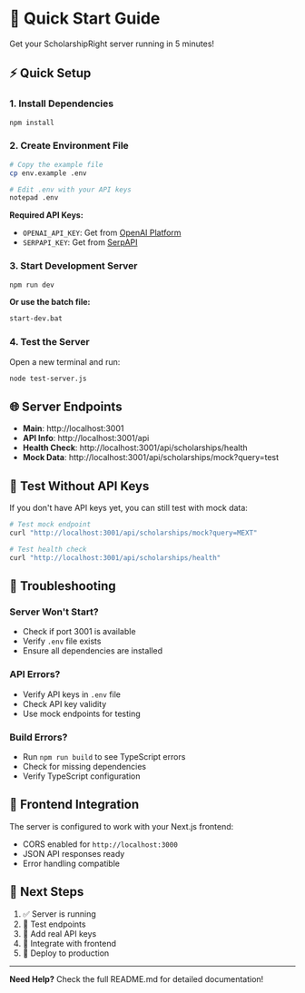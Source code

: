 # 🚀 Quick Start Guide

Get your ScholarshipRight server running in 5 minutes!

## ⚡ Quick Setup

### 1. **Install Dependencies**
```bash
npm install
```

### 2. **Create Environment File**
```bash
# Copy the example file
cp env.example .env

# Edit .env with your API keys
notepad .env
```

**Required API Keys:**
- `OPENAI_API_KEY`: Get from [OpenAI Platform](https://platform.openai.com/)
- `SERPAPI_KEY`: Get from [SerpAPI](https://serpapi.com/)

### 3. **Start Development Server**
```bash
npm run dev
```

**Or use the batch file:**
```bash
start-dev.bat
```

### 4. **Test the Server**
Open a new terminal and run:
```bash
node test-server.js
```

## 🌐 Server Endpoints

- **Main**: http://localhost:3001
- **API Info**: http://localhost:3001/api
- **Health Check**: http://localhost:3001/api/scholarships/health
- **Mock Data**: http://localhost:3001/api/scholarships/mock?query=test

## 🧪 Test Without API Keys

If you don't have API keys yet, you can still test with mock data:

```bash
# Test mock endpoint
curl "http://localhost:3001/api/scholarships/mock?query=MEXT"

# Test health check
curl "http://localhost:3001/api/scholarships/health"
```

## 🔧 Troubleshooting

### Server Won't Start?
- Check if port 3001 is available
- Verify `.env` file exists
- Ensure all dependencies are installed

### API Errors?
- Verify API keys in `.env` file
- Check API key validity
- Use mock endpoints for testing

### Build Errors?
- Run `npm run build` to see TypeScript errors
- Check for missing dependencies
- Verify TypeScript configuration

## 📱 Frontend Integration

The server is configured to work with your Next.js frontend:
- CORS enabled for `http://localhost:3000`
- JSON API responses ready
- Error handling compatible

## 🎯 Next Steps

1. ✅ Server is running
2. 🔄 Test endpoints
3. 🔑 Add real API keys
4. 🎨 Integrate with frontend
5. 🚀 Deploy to production

---

**Need Help?** Check the full README.md for detailed documentation!
